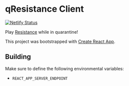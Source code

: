 # qResistance Client

[![Netlify Status](https://api.netlify.com/api/v1/badges/0a8fdd64-f81d-4400-af5a-10eef974a430/deploy-status)](https://app.netlify.com/sites/qresistance/deploys)

Play [Resistance](https://en.wikipedia.org/wiki/The_Resistance_(game)) while in quarantine!

This project was bootstrapped with [Create React App](https://github.com/facebook/create-react-app).

## Building

Make sure to define the following environmental variables:
- `REACT_APP_SERVER_ENDPOINT`
